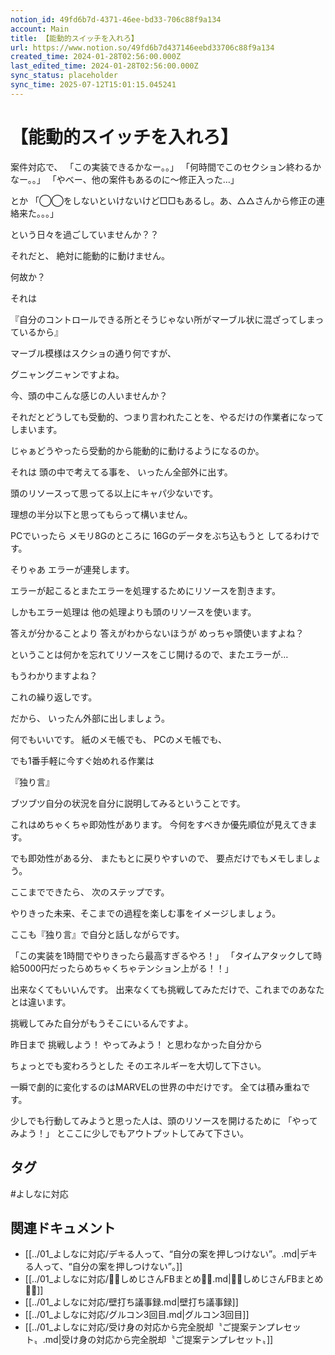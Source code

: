 ```yaml
---
notion_id: 49fd6b7d-4371-46ee-bd33-706c88f9a134
account: Main
title: 【能動的スイッチを入れろ】
url: https://www.notion.so/49fd6b7d437146eebd33706c88f9a134
created_time: 2024-01-28T02:56:00.000Z
last_edited_time: 2024-01-28T02:56:00.000Z
sync_status: placeholder
sync_time: 2025-07-12T15:01:15.045241
---
```

# 【能動的スイッチを入れろ】


案件対応で、
「この実装できるかなー。。」
「何時間でこのセクション終わるかなー。。」
「やべー、他の案件もあるのに〜修正入った…」

とか
「◯◯をしないといけないけど□□もあるし。あ、△△さんから修正の連絡来た。。。」

という日々を過ごしていませんか？？

それだと、
絶対に能動的に動けません。

何故か？

それは

『自分のコントロールできる所とそうじゃない所がマーブル状に混ざってしまっているから』

マーブル模様はスクショの通り何ですが、

グニャングニャンですよね。



今、頭の中こんな感じの人いませんか？



それだとどうしても受動的、つまり言われたことを、やるだけの作業者になってしまいます。


じゃぁどうやったら受動的から能動的に動けるようになるのか。


それは
頭の中で考えてる事を、
いったん全部外に出す。


頭のリソースって思ってる以上にキャパ少ないです。

理想の半分以下と思ってもらって構いません。

PCでいったら
メモリ8Gのところに
16Gのデータをぶち込もうと
してるわけです。

そりゃあ
エラーが連発します。

エラーが起こるとまたエラーを処理するためにリソースを割きます。

しかもエラー処理は
他の処理よりも頭のリソースを使います。

答えが分かることより
答えがわからないほうが
めっちゃ頭使いますよね？


ということは何かを忘れてリソースをこじ開けるので、またエラーが…

もうわかりますよね？

これの繰り返しです。


だから、
いったん外部に出しましょう。

何でもいいです。
紙のメモ帳でも、
PCのメモ帳でも、

でも1番手軽に今すぐ始めれる作業は

『独り言』

ブツブツ自分の状況を自分に説明してみるということです。

これはめちゃくちゃ即効性があります。
今何をすべきか優先順位が見えてきます。

でも即効性がある分、
またもとに戻りやすいので、
要点だけでもメモしましょう。


ここまでできたら、
次のステップです。


やりきった未来、そこまでの過程を楽しむ事をイメージしましょう。

ここも『独り言』で自分と話しながらです。


「この実装を1時間でやりきったら最高すぎるやろ！」
「タイムアタックして時給5000円だったらめちゃくちゃテンション上がる！！」


出来なくてもいいんです。
出来なくても挑戦してみただけで、これまでのあなたとは違います。

挑戦してみた自分がもうそこにいるんですよ。


昨日まで
挑戦しよう！
やってみよう！
と思わなかった自分から

ちょっとでも変わろうとした
そのエネルギーを大切して下さい。

一瞬で劇的に変化するのはMARVELの世界の中だけです。
全ては積み重ねです。

少しでも行動してみようと思った人は、頭のリソースを開けるために
「やってみよう！」
とここに少しでもアウトプットしてみて下さい。

## タグ

#よしなに対応 

## 関連ドキュメント

- [[../01_よしなに対応/デキる人って、“自分の案を押しつけない”。.md|デキる人って、“自分の案を押しつけない”。]]
- [[../01_よしなに対応/💎🍄しめじさんFBまとめ🍄💎.md|💎🍄しめじさんFBまとめ🍄💎]]
- [[../01_よしなに対応/壁打ち議事録.md|壁打ち議事録]]
- [[../01_よしなに対応/グルコン3回目.md|グルコン3回目]]
- [[../01_よしなに対応/受け身の対応から完全脱却〝ご提案テンプレセット〟.md|受け身の対応から完全脱却〝ご提案テンプレセット〟]]
